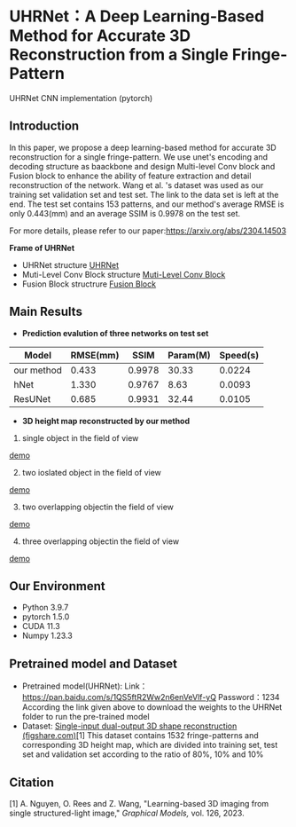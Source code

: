 # UHRNet：A Deep Learning-Based Method for Accurate 3D Reconstruction from a Single Fringe-Pattern
UHRNet CNN implementation (pytorch)
## Introduction
In this paper, we propose a deep learning-based method for accurate 3D reconstruction for a single fringe-pattern. We use unet's encoding and decoding structure as baackbone and design Multi-level Conv block and Fusion block to enhance the ability of feature extraction and detail reconstruction of the network. Wang et al. 's dataset was used as our training set validation set and test set. The link to the data set is left at the end. The test set contains 153 patterns, and our method's average RMSE is only 0.443(mm) and an average SSIM is 0.9978 on the test set.

For more details, please refer to our paper:https://arxiv.org/abs/2304.14503

**Frame of UHRNet**
 
- UHRNet structure
[UHRNet]()
- Muti-Level Conv Block structure
[Muti-Level Conv Block]()
- Fusion Block structrure
[Fusion Block]()

## Main Results
-   **Prediction evalution of  three networks on test set**

|Model|RMSE(mm)|SSIM|Param(M)|Speed(s)|
|---|---|---|---|---|
|our method|0.433|0.9978|30.33|0.0224|
|hNet|1.330|0.9767|8.63|0.0093|
|ResUNet|0.685|0.9931|32.44|0.0105|

-   **3D height map reconstructed by our method**

1. single object in the field of view

[demo]()

2. two ioslated object in the field of view

[demo]()

3. two overlapping objectin the field of view

[demo]()

4. three overlapping objectin the field of view

[demo]()

## Our Environment

- Python 3.9.7
- pytorch 1.5.0
- CUDA 11.3
- Numpy 1.23.3
## Pretrained model and Dataset
- Pretrained model(UHRNet):
Link：https://pan.baidu.com/s/1QS5ftR2Ww2n6enVeVlf-yQ 
Password：1234
According the link given above to download the weights to the UHRNet folder to run the pre-trained model
- Dataset:
[Single-input dual-output 3D shape reconstruction (figshare.com)](https://figshare.com/s/c09f17ba357d040331e4)[1]
This dataset contains 1532 fringe-patterns and corresponding 3D height map, which are divided into training set, test set and validation set according to the ratio of 80%, 10% and 10%

## Citation
 [1] A. Nguyen, O. Rees and Z. Wang, "Learning-based 3D imaging from single structured-light image,"  _Graphical Models,_ vol. 126, 2023.




